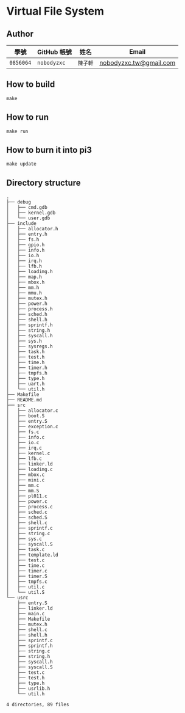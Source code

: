 # Virtual File System

## Author

| 學號 | GitHub 帳號 | 姓名 | Email |
| --- | ----------- | --- | --- |
|`0856064`| `nobodyzxc` | `陳子軒` | nobodyzxc.tw@gmail.com |

## How to build

```
make
```

## How to run

```
make run
```

## How to burn it into pi3

```
make update
```

## Directory structure

```
.
├── debug
│   ├── cmd.gdb
│   ├── kernel.gdb
│   └── user.gdb
├── include
│   ├── allocator.h
│   ├── entry.h
│   ├── fs.h
│   ├── gpio.h
│   ├── info.h
│   ├── io.h
│   ├── irq.h
│   ├── lfb.h
│   ├── loadimg.h
│   ├── map.h
│   ├── mbox.h
│   ├── mm.h
│   ├── mmu.h
│   ├── mutex.h
│   ├── power.h
│   ├── process.h
│   ├── sched.h
│   ├── shell.h
│   ├── sprintf.h
│   ├── string.h
│   ├── syscall.h
│   ├── sys.h
│   ├── sysregs.h
│   ├── task.h
│   ├── test.h
│   ├── time.h
│   ├── timer.h
│   ├── tmpfs.h
│   ├── type.h
│   ├── uart.h
│   └── util.h
├── Makefile
├── README.md
├── src
│   ├── allocator.c
│   ├── boot.S
│   ├── entry.S
│   ├── exception.c
│   ├── fs.c
│   ├── info.c
│   ├── io.c
│   ├── irq.c
│   ├── kernel.c
│   ├── lfb.c
│   ├── linker.ld
│   ├── loadimg.c
│   ├── mbox.c
│   ├── mini.c
│   ├── mm.c
│   ├── mm.S
│   ├── pl011.c
│   ├── power.c
│   ├── process.c
│   ├── sched.c
│   ├── sched.S
│   ├── shell.c
│   ├── sprintf.c
│   ├── string.c
│   ├── sys.c
│   ├── syscall.S
│   ├── task.c
│   ├── template.ld
│   ├── test.c
│   ├── time.c
│   ├── timer.c
│   ├── timer.S
│   ├── tmpfs.c
│   ├── util.c
│   └── util.S
└── usrc
    ├── entry.S
    ├── linker.ld
    ├── main.c
    ├── Makefile
    ├── mutex.h
    ├── shell.c
    ├── shell.h
    ├── sprintf.c
    ├── sprintf.h
    ├── string.c
    ├── string.h
    ├── syscall.h
    ├── syscall.S
    ├── test.c
    ├── test.h
    ├── type.h
    ├── usrlib.h
    └── util.h

4 directories, 89 files
```
